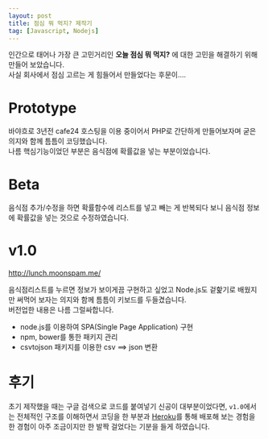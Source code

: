 ```yaml
---
layout: post
title: 점심 뭐 먹지? 제작기
tag: [Javascript, Nodejs]
---
```


인간으로 태어나 가장 큰 고민거리인 **오늘 점심 뭐 먹지?** 에 대한 고민을 해결하기 위해 만들어 보았습니다.  
사실 회사에서 점심 고르는 게 힘들어서 만들었다는 후문이….

# Prototype
바야흐로 3년전 cafe24 호스팅을 이용 중이어서 PHP로 간단하게 만들어보자며 굳은 의지와 함께 틈틈이 코딩했습니다.  
나름 핵심기능이었던 부분은 음식점에 확률값을 넣는 부분이었습니다.

<script src="https://gist.github.com/moonspam/42f33b4a8f7bd460c50d6c96f3521a29.js"></script>

# Beta

음식점 추가/수정을 하면 확률함수에 리스트를 넣고 빼는 게 반복되다 보니 음식점 정보에 확률값을 넣는 것으로 수정하였습니다.

<script src="https://gist.github.com/moonspam/5263650354b222dde079959c7726f7f3.js"></script>

# v1.0

http://lunch.moonspam.me/

음식점리스트를 누르면 정보가 보이게끔 구현하고 싶었고 Node.js도 겉핥기로 배웠지만 써먹어 보자는 의지와 함께 틈틈이 키보드를 두들겼습니다.  
버전업한 내용은 나름 그럴싸합니다.

- node.js를 이용하여 SPA(Single Page Application) 구현
- npm, bower를 통한 패키지 관리
- csvtojson 패키지를 이용한 csv ==> json 변환

# 후기
초기 제작했을 때는 구글 검색으로 코드를 붙여넣기 신공이 대부분이었다면, `v1.0`에서는 전체적인 구조를 이해하면서 코딩을 한 부분과 [Heroku](https://www.heroku.com/)를 통해 배포해 보는 경험을 한 경험이 아주 조금이지만 한 발짝 걸었다는 기분을 들게 하였습니다.
